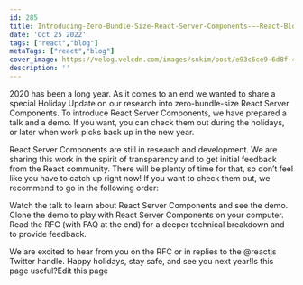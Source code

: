 ```yaml
---
id: 285
title: Introducing-Zero-Bundle-Size-React-Server-Components-–-React-Blog
date: 'Oct 25 2022'
tags: ["react","blog"]
metaTags: ["react","blog"]
cover_image: https://velog.velcdn.com/images/snkim/post/e93c6ce9-6d8f-4957-8e4f-30ab8330e217/reactJS.png
description: ''
---
```


2020 has been a long year. As it comes to an end we wanted to share a special Holiday Update on our research into zero-bundle-size React Server Components.
To introduce React Server Components, we have prepared a talk and a demo. If you want, you can check them out during the holidays, or later when work picks back up in the new year.

  
React Server Components are still in research and development. We are sharing this work in the spirit of transparency and to get initial feedback from the React community. There will be plenty of time for that, so don’t feel like you have to catch up right now!
If you want to check them out, we recommend to go in the following order:

Watch the talk to learn about React Server Components and see the demo.
Clone the demo to play with React Server Components on your computer.
Read the RFC (with FAQ at the end) for a deeper technical breakdown and to provide feedback.

We are excited to hear from you on the RFC or in replies to the @reactjs Twitter handle. Happy holidays, stay safe, and see you next year!Is this page useful?Edit this page
